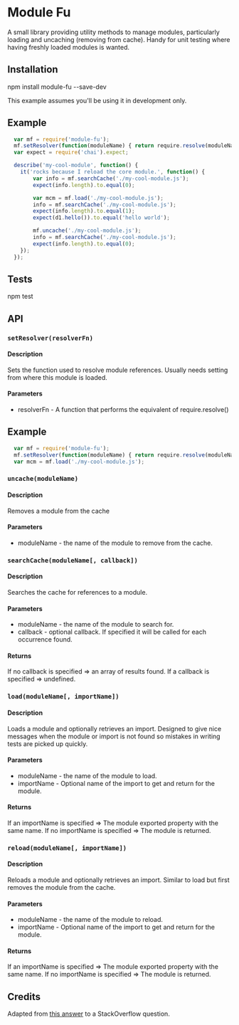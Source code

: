 Module Fu
=========

A small library providing utility methods to manage modules, particularly loading and uncaching (removing from cache). Handy for unit testing where having freshly loaded modules is wanted.

## Installation

  npm install module-fu --save-dev

This example assumes you'll be using it in development only.

## Example

```javascript
  var mf = require('module-fu');
  mf.setResolver(function(moduleName) { return require.resolve(moduleName); });
  var expect = require('chai').expect;

  describe('my-cool-module', function() {	
    it('rocks because I reload the core module.', function() {
    	var info = mf.searchCache('./my-cool-module.js');
    	expect(info.length).to.equal(0);

    	var mcm = mf.load('./my-cool-module.js');
    	info = mf.searchCache('./my-cool-module.js');
    	expect(info.length).to.equal(1);
    	expect(d1.hello()).to.equal('hello world');

    	mf.uncache('./my-cool-module.js');
    	info = mf.searchCache('./my-cool-module.js');
    	expect(info.length).to.equal(0);
	});
  });
```

## Tests

  npm test

## API

### `setResolver(resolverFn)`
#### Description
Sets the function used to resolve module references.
Usually needs setting from where this module is loaded.
#### Parameters
* resolverFn - A function that performs the equivalent of require.resolve()
## Example

```javascript
  var mf = require('module-fu');
  mf.setResolver(function(moduleName) { return require.resolve(moduleName); });
  var mcm = mf.load('./my-cool-module.js');
```

### `uncache(moduleName)`
#### Description
Removes a module from the cache
#### Parameters
* moduleName - the name of the module to remove from the cache.


### `searchCache(moduleName[, callback])`
#### Description
Searches the cache for references to a module.
#### Parameters
* moduleName - the name of the module to search for.
* callback - optional callback. If specified it will be called for each occurrence found.
#### Returns
If no callback is specified => an array of results found.
If a callback is specified => undefined.

### `load(moduleName[, importName])`
#### Description
Loads a module and optionally retrieves an import.
Designed to give nice messages when the module or import is not found so mistakes in
writing tests are picked up quickly.
#### Parameters
* moduleName - the name of the module to load.
* importName - Optional name of the import to get and return for the module.
#### Returns
If an importName is specified => The module exported property with the same name.
If no importName is specified => The module is returned.

### `reload(moduleName[, importName])`
#### Description
Reloads a module and optionally retrieves an import.
Similar to load but first removes the module from the cache.
#### Parameters
* moduleName - the name of the module to reload.
* importName - Optional name of the import to get and return for the module.
#### Returns
If an importName is specified => The module exported property with the same name.
If no importName is specified => The module is returned.

## Credits

Adapted from [this answer](http://stackoverflow.com/a/14801711) to a StackOverflow question.